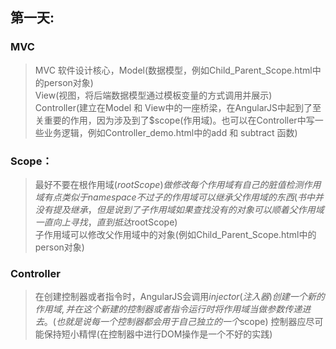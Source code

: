 ## 第一天:

### MVC
>  MVC 软件设计核心，Model(数据模型，例如Child_Parent_Scope.html中的person对象)  
>  View(视图，将后端数据模型通过模板变量的方式调用并展示)  
>  Controller(建立在Model 和 View中的一座桥梁，在AngularJS中起到了至关重要的作用，因为涉及到了$scope(作用域)。也可以在Controller中写一些业务逻辑，例如Controller_demo.html中的add 和 subtract 函数)   
### Scope：
>  最好不要在根作用域($rootScope)做修改  
>  每个作用域有自己的脏值检测  
>  作用域有点类似于namespace 不过子的作用域可以继承父作用域的东西(书中并没有提及继承，但是说到了子作用域如果查找没有的对象可以顺着父作用域一直向上寻找，直到抵达$rootScope)  
>  子作用域可以修改父作用域中的对象(例如Child_Parent_Scope.html中的person对象)  

### Controller
>  在创建控制器或者指令时，AngularJS会调用$injector(注入器)创建一个新的作用域,并在这个新建的控制器或者指令运行时将作用域当做参数传递进去。(也就是说每一个控制器都会用于自己独立的一个$scope)
>  控制器应尽可能保持短小精悍(在控制器中进行DOM操作是一个不好的实践)  
